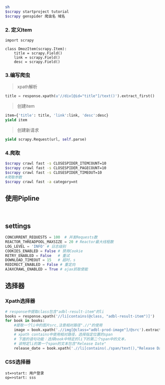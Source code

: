 ```sh
sh
$scrapy startproject tutorial
$scrapy genspider 爬虫名 域名
```
### 2. 定义Item

```
import scrapy

class DmozItem(scrapy.Item):
    title = scrapy.Field()
    link = scrapy.Field()
    desc = scrapy.Field()
```


### 3.编写爬虫
> xpath解析
```python
title = response.xpath(u'//div[@id="title"]/text()').extract_first()
```
> 创建item
```python
item={'title': title, 'link':link, 'desc':desc}
yield item
```

> 创建新请求
```python
yield scrapy.Request(url, self.parse)
```

### 4.爬取

```bash
$scrapy crawl fast -s CLOSESPIDER_ITEMCOUNT=10
$scrapy crawl fast -s CLOSESPIDER_PAGECOUNT=10
$scrapy crawl fast -s CLOSESPIDER_TIMEOUT=10
#爬取参数
$scrapy crawl fast -a category=nt
```

## 使用Pipline
 
## settings
```python
CONCURRENT_REQUESTS = 100  # 并发Requests数
REACTOR_THREADPOOL_MAXSIZE = 20 # Reactor最大线程数
LOG_LEVEL = 'INFO' # 日志级别
COOKIES_ENABLED = False # 禁用Cookie
RETRY_ENABLED = False   # 重试
DOWNLOAD_TIMEOUT = 15   # 超时，s
REDIRECT_ENABLED = False # 重定向
AJAXCRAWL_ENABLED = True # ajax抓取使能
```

## 选择器
### Xpath选择器
```python
# response中提取class包含"adbl-result-item"的li
books = response.xpath('//li[contains(@class, "adbl-result-item")]')
for book in books:
    #提取一个li中的图片src,注意相对路径".//"的使用
    image = book.xpath('.//img[@class="adbl-prod-image"]/@src').extract_first() or ""
    # xpath contains中使用相对路径，选择指定位置的span
    # 下面的语句功能：选择book中特定的li下的第二个span中的文本，
    # 该特定li的第一个span的文本包含"Release Date"
    release_date = book.xpath('.//li[contains(./span/text(),"Release Date")]/span[2]/text()').extract_first() or ''
```

### CSS选择器
```flow
st=>start: 用户登录
op=>start: sss
```